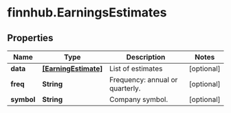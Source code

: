# finnhub.EarningsEstimates

## Properties

Name | Type | Description | Notes
------------ | ------------- | ------------- | -------------
**data** | [**[EarningEstimate]**](EarningEstimate.md) | List of estimates | [optional] 
**freq** | **String** | Frequency: annual or quarterly. | [optional] 
**symbol** | **String** | Company symbol. | [optional] 


